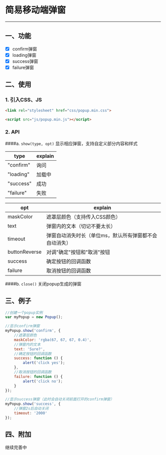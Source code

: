 # 简易移动端弹窗 #
----------
## 一、功能
- [x] confirm弹窗
- [x] loading弹窗
- [x] success弹窗
- [x] failure弹窗

## 二、使用
### 1. 引入CSS、JS
```html
<link rel="stylesheet" href="css/popup.min.css">
```
```html
<script src="js/popup.min.js"></script>
```
### 2. API
####a. `show(type, opt)` 显示相应弹窗，支持自定义部分内容和样式

| type | explain |
| ------ | ------ |
| "confirm" | 询问 |
| "loading" | 加载中 |
| "success" | 成功 |
| "failure" | 失败 |

| opt | explain |
| ------ | ------ |
| maskColor | 遮罩层颜色（支持传入CSS颜色）|
| text  |弹窗内的文本（切记不要太长）|
| timeout | 弹窗自动消失时长（单位ms，默认所有弹窗都不会自动消失）|
| buttonReverse | 对调"确定"按钮和"取消"按钮 |
| success | 确定按钮的回调函数 |
| failure | 取消按钮的回调函数 |

####b. `close()` 关闭popup生成的弹窗

## 三、例子

```js
//创建一个popup实例
var myPopup = new Popup();

//显示confirm弹窗
myPopup.show('confirm', {
    //遮罩层颜色
    maskColor: 'rgba(67, 67, 67, 0.4)',
    //弹窗内的文本
    text: 'Sure?',
    //确定按钮的回调函数
    success: function () {
        alert('click yes');
    },
    //取消按钮的回调函数
    failure: function () {
        alert('click no');
    }
});

//显示success弹窗（此时会自动关闭前面打开的confirm弹窗）
myPopup.show('success', {
    //弹窗2s后自动关闭
    timeout: '2000'
});

```

## 四、附加

继续完善中
